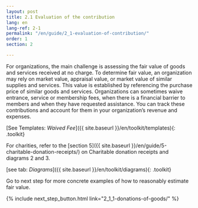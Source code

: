 ```yaml
---
layout: post
title: 2.1 Evaluation of the contribution
lang: en
lang-ref: 2-1
permalink: "/en/guide/2_1-evaluation-of-contribution/"
order: 1
section: 2

---
```

For organizations, the main challenge is assessing the fair value of goods and services received at no charge. To determine fair value, an organization may rely on market value, appraisal value, or market value of similar supplies and services. This value is established by referencing the purchase price of similar goods and services. Organizations can sometimes waive entrance, service or membership fees, when there is a financial barrier to members and when they have requested assistance. You can track these contributions and account for them in your organization’s revenue and expenses.

[See Templates: _Waived Fee_]({{ site.baseurl }}/en/toolkit/templates){: .toolkit}


For charities, refer to the [section 5]({{ site.baseurl }}/en/guide/5-charitable-donation-receipts/) on Charitable donation receipts and diagrams 2 and 3.

[see tab: _Diagrams_]({{ site.baseurl }}/en/toolkit/diagrams){: .toolkit}

Go to next step for more concrete examples of how to reasonably estimate fair value.

{% include next_step_button.html link="2_1_1-donations-of-goods/" %}